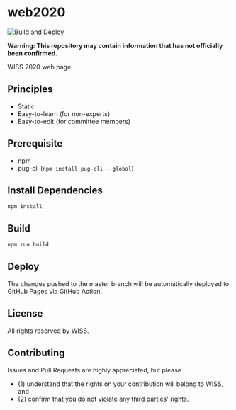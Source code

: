 # web2020

![Build and Deploy](https://github.com/WISSOrg/web2020/workflows/Build%20and%20Deploy/badge.svg)

__Warning: This repository may contain information that has not officially been confirmed.__

WISS 2020 web page.

## Principles

- Static
- Easy-to-learn (for non-experts)
- Easy-to-edit (for committee members)

## Prerequisite

- npm
- pug-cli (`npm install pug-cli --global`)

## Install Dependencies

```
npm install
```

## Build

```bash
npm run build
```

## Deploy

The changes pushed to the master branch will be automatically deployed to GitHub Pages via GitHub Action.

## License

All rights reserved by WISS.

## Contributing

Issues and Pull Requests are highly appreciated, but please 
- (1) understand that the rights on your contribution will belong to WISS, and 
- (2) confirm that you do not violate any third parties' rights.
